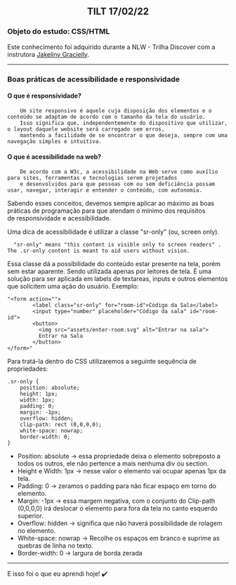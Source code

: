 <h2 style="text-align: center; font-weight: bold;">TILT 17/02/22</h2>

### Objeto do estudo: CSS/HTML

Este conhecimento foi adquirido durante a NLW - Trilha Discover com a instrutora [Jakeliny Gracielly](https://github.com/jakeliny). 

---

### Boas práticas de acessibilidade e responsividade

#### O que é responsividade?
        Um site responsivo é aquele cuja disposição dos elementos e o conteúdo se adaptam de acordo com o tamanho da tela do usuário. 
        Isso significa que, independentemente do dispositivo que utilizar, o layout daquele website será carregado sem erros,
        mantendo a facilidade de se encontrar o que deseja, sempre com uma navegação simples e intuitiva.
        
#### O que é acessibilidade na web?
        De acordo com a W3c, a acessibilidade na Web serve como auxílio para sites, ferramentas e tecnologias serem projetados 
        e desenvolvidos para que pessoas com ou sem deficiência possam usar, navegar, interagir e entender o conteúdo, com autonomia.

Sabendo esses conceitos, devemos sempre aplicar ao máximo as boas práticas de programação para que atendam o mínimo dos requisitos </br>
de responsividade e acessibilidade.

Uma dica de acessibilidade é utilizar a classe "sr-only" (ou, screen only).  
```
  "sr-only" means "this content is visible only to screen readers" . The .sr-only content is meant to aid users without vision.
```
Essa classe dá a possíbilidade do conteúdo estar presente na tela, porém sem estar aparente. Sendo utilizada apenas por leitores de tela.
É uma solução para ser aplicada em labels de textareas, inputs e outros elementos que solicitem uma ação do usuário.
Exemplo:

```
"<form action="">
        <label class="sr-only" for="room-id">Código da Sala</label>
        <input type="number" placeholder="Código da sala" id="room-id">
        <button>
          <img src="assets/enter-room.svg" alt="Entrar na sala">
          Entrar na Sala
        </button>
</form>"
```
Para tratá-la dentro do CSS utilizaremos a seguinte sequência de propriedades:

```
.sr-only {
    position: absolute;
    height: 1px;
    width: 1px;
    padding: 0;
    margin: -1px;
    overflow: hidden;
    clip-path: rect (0,0,0,0);
    white-space: nowrap;
    border-width: 0;   
}
```
 - Position: absolute -> essa propriedade deixa o elemento sobreposto a todos os outros, ele não pertence a mais nenhuma div ou section. </br>
 - Height e Width: 1px -> nesse valor o elemento vai ocupar apenas 1px da tela.</br>
 - Padding: 0 -> zeramos o padding para não ficar espaço em torno do elemento.</br>
 - Margin: -1px -> essa margem negativa, com o conjunto do Clip-path (0,0,0,0) irá deslocar o elemento para fora da tela no canto esquerdo superior.</br>
 - Overflow: hidden -> significa que não haverá possibilidade de rolagem no elemento.</br>
 - White-space: nowrap -> Recolhe os espaços em branco e suprime as quebras de linha no texto.</br>
 - Border-width: 0 -> largura de borda zerada</br>

---

E isso foi o que eu aprendi hoje! :heavy_check_mark:

